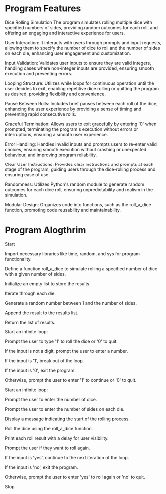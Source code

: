 # Program Features

Dice Rolling Simulation The program simulates rolling multiple dice with specified numbers of sides, providing random outcomes for each roll, and offering an engaging and interactive experience for users.

User Interaction: It interacts with users through prompts and input requests, allowing them to specify the number of dice to roll and the number of sides on each die, enhancing user engagement and customization.

Input Validation: Validates user inputs to ensure they are valid integers, handling cases where non-integer inputs are provided, ensuring smooth execution and preventing errors.

Looping Structure: Utilizes while loops for continuous operation until the user decides to exit, enabling repetitive dice rolling or quitting the program as desired, providing flexibility and convenience.

Pause Between Rolls: Includes brief pauses between each roll of the dice, enhancing the user experience by providing a sense of timing and preventing rapid consecutive rolls.

Graceful Termination: Allows users to exit gracefully by entering '0' when prompted, terminating the program's execution without errors or interruptions, ensuring a smooth user experience.

Error Handling: Handles invalid inputs and prompts users to re-enter valid choices, ensuring smooth execution without crashing or unexpected behaviour, and improving program reliability.

Clear User Instructions: Provides clear instructions and prompts at each stage of the program, guiding users through the dice-rolling process and ensuring ease of use.

Randomness: Utilizes Python's random module to generate random outcomes for each dice roll, ensuring unpredictability and realism in the simulation.

Modular Design: Organizes code into functions, such as the roll_a_dice function, promoting code reusability and maintainability.


# Program Alogthrim

Start

Import necessary libraries like time, random, and sys for program functionality.

Define a function roll_a_dice to simulate rolling a specified number of dice with a given number of sides.

Initialize an empty list to store the results.

Iterate through each die:

Generate a random number between 1 and the number of sides.

Append the result to the results list.

Return the list of results.

Start an infinite loop:

Prompt the user to type '1' to roll the dice or '0' to quit.

If the input is not a digit, prompt the user to enter a number.

If the input is '1', break out of the loop.

If the input is '0', exit the program.

Otherwise, prompt the user to enter '1' to continue or '0' to quit.

Start an infinite loop:

Prompt the user to enter the number of dice.

Prompt the user to enter the number of sides on each die.

Display a message indicating the start of the rolling process.

Roll the dice using the roll_a_dice function.

Print each roll result with a delay for user visibility.

Prompt the user if they want to roll again.

If the input is 'yes', continue to the next iteration of the loop.

If the input is 'no', exit the program.

Otherwise, prompt the user to enter 'yes' to roll again or 'no' to quit.

Stop
